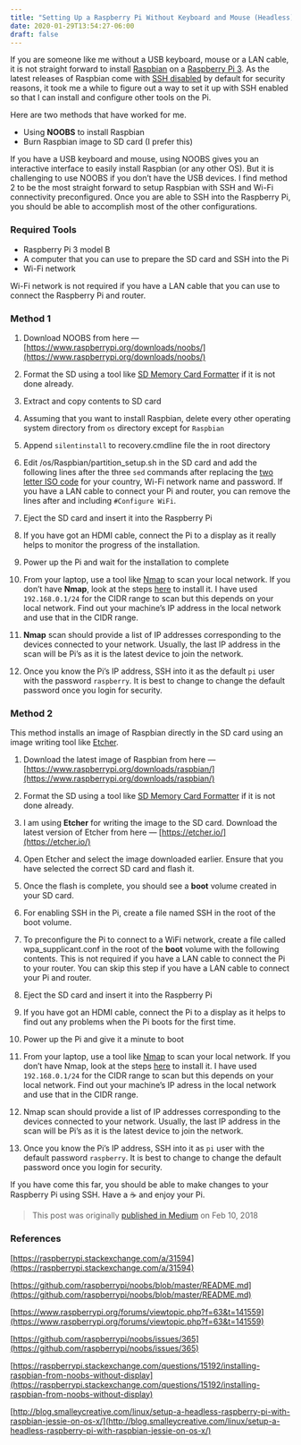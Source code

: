 ```yaml
---
title: "Setting Up a Raspberry Pi Without Keyboard and Mouse (Headless)"
date: 2020-01-29T13:54:27-06:00
draft: false
---
```


If you are someone like me without a USB keyboard, mouse or a LAN cable, it is not straight forward to install [Raspbian](https://www.raspbian.org/) on a [Raspberry Pi 3](https://www.raspberrypi.org/). As the latest releases of Raspbian come with [SSH disabled](https://www.raspberrypi.org/blog/a-security-update-for-raspbian-pixel/) by default for security reasons, it took me a while to figure out a way to set it up with SSH enabled so that I can install and configure other tools on the Pi.

Here are two methods that have worked for me.

- Using **NOOBS** to install Raspbian
- Burn Raspbian image to SD card (I prefer this)

If you have a USB keyboard and mouse, using NOOBS gives you an interactive interface to easily install Raspbian (or any other OS). But it is challenging to use NOOBS if you don’t have the USB devices. I find method 2 to be the most straight forward to setup Raspbian with SSH and Wi-Fi connectivity preconfigured. Once you are able to SSH into the Raspberry Pi, you should be able to accomplish most of the other configurations.

### Required Tools

- Raspberry Pi 3 model B
- A computer that you can use to prepare the SD card and SSH into the Pi
- Wi-Fi network

Wi-Fi network is not required if you have a LAN cable that you can use to connect the Raspberry Pi and router.

### Method 1

1. Download NOOBS from here — [https://www.raspberrypi.org/downloads/noobs/](https://www.raspberrypi.org/downloads/noobs/)

2. Format the SD using a tool like [SD Memory Card Formatter](https://www.sdcard.org/downloads/formatter_4/index.html) if it is not done already.

3. Extract and copy contents to SD card

4. Assuming that you want to install Raspbian, delete every other operating system directory from `os` directory except for `Raspbian`

5. Append `silentinstall` to recovery.cmdline file the in root directory

6. Edit /os/Raspbian/partition_setup.sh in the SD card and add the following lines after the three `sed` commands after replacing the [two letter ISO code](https://en.wikipedia.org/wiki/ISO_3166-1_alpha-2) for your country, Wi-Fi network name and password. If you have a LAN cable to connect your Pi and router, you can remove the lines after and including `#Configure WiFi`.

7. Eject the SD card and insert it into the Raspberry Pi

8. If you have got an HDMI cable, connect the Pi to a display as it really helps to monitor the progress of the installation.

9. Power up the Pi and wait for the installation to complete

10. From your laptop, use a tool like [Nmap](https://nmap.org/) to scan your local network. If you don’t have **Nmap**, look at the steps [here](https://superuser.com/a/1009536) to install it. I have used `192.168.0.1/24` for the CIDR range to scan but this depends on your local network. Find out your machine’s IP address in the local network and use that in the CIDR range.

11. **Nmap** scan should provide a list of IP addresses corresponding to the devices connected to your network. Usually, the last IP address in the scan will be Pi’s as it is the latest device to join the network.

12. Once you know the Pi’s IP address, SSH into it as the default `pi` user with the password `raspberry`. It is best to change to change the default password once you login for security.

### Method 2

This method installs an image of Raspbian directly in the SD card using an image writing tool like [Etcher](https://etcher.io/).

1. Download the latest image of Raspbian from here — [https://www.raspberrypi.org/downloads/raspbian/](https://www.raspberrypi.org/downloads/raspbian/)

2. Format the SD using a tool like [SD Memory Card Formatter](https://www.sdcard.org/downloads/formatter_4/index.html) if it is not done already.

3. I am using **Etcher** for writing the image to the SD card. Download the latest version of Etcher from here — [https://etcher.io/](https://etcher.io/)

4. Open Etcher and select the image downloaded earlier. Ensure that you have selected the correct SD card and flash it.

5. Once the flash is complete, you should see a **boot** volume created in your SD card.

6. For enabling SSH in the Pi, create a file named SSH in the root of the boot volume.

7. To preconfigure the Pi to connect to a WiFi network, create a file called wpa_supplicant.conf in the root of the **boot** volume with the following contents. This is not required if you have a LAN cable to connect the Pi to your router. You can skip this step if you have a LAN cable to connect your Pi and router.

8. Eject the SD card and insert it into the Raspberry Pi

9. If you have got an HDMI cable, connect the Pi to a display as it helps to find out any problems when the Pi boots for the first time.

10. Power up the Pi and give it a minute to boot

11. From your laptop, use a tool like [Nmap](https://nmap.org/) to scan your local network. If you don’t have Nmap, look at the steps [here](https://superuser.com/a/1009536) to install it. I have used `192.168.0.1/24` for the CIDR range to scan but this depends on your local network. Find out your machine’s IP adress in the local network and use that in the CIDR range.

12. Nmap scan should provide a list of IP addresses corresponding to the devices connected to your network. Usually, the last IP address in the scan will be Pi’s as it is the latest device to join the network.

13. Once you know the Pi’s IP address, SSH into it as `pi` user with the default password `raspberry`. It is best to change to change the default password once you login for security.

If you have come this far, you should be able to make changes to your Raspberry Pi using SSH. Have a ☕️ and enjoy your Pi.

> This post was originally [published in Medium](https://medium.com/@maheshsenni/setting-up-a-raspberry-pi-without-keyboard-and-mouse-headless-9359e0926807) on Feb 10, 2018

### References

[https://raspberrypi.stackexchange.com/a/31594](https://raspberrypi.stackexchange.com/a/31594)

[https://github.com/raspberrypi/noobs/blob/master/README.md](https://github.com/raspberrypi/noobs/blob/master/README.md)

[https://www.raspberrypi.org/forums/viewtopic.php?f=63&t=141559](https://www.raspberrypi.org/forums/viewtopic.php?f=63&t=141559)

[https://github.com/raspberrypi/noobs/issues/365](https://github.com/raspberrypi/noobs/issues/365)

[https://raspberrypi.stackexchange.com/questions/15192/installing-raspbian-from-noobs-without-display](https://raspberrypi.stackexchange.com/questions/15192/installing-raspbian-from-noobs-without-display)

[http://blog.smalleycreative.com/linux/setup-a-headless-raspberry-pi-with-raspbian-jessie-on-os-x/](http://blog.smalleycreative.com/linux/setup-a-headless-raspberry-pi-with-raspbian-jessie-on-os-x/)
